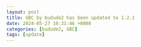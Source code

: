 ```yaml
---
layout: post
title: GBC by budude2 has been updated to 1.2.1
date: 2024-05-27 16:31:46 +0000
categories: [budude2, GBC]
tags: [update]
---
```


